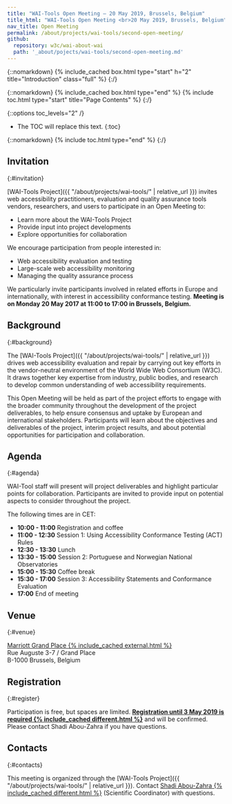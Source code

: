 ```yaml
---
title: "WAI-Tools Open Meeting — 20 May 2019, Brussels, Belgium"
title_html: "WAI-Tools Open Meeting <br>20 May 2019, Brussels, Belgium"
nav_title: Open Meeting
permalink: /about/projects/wai-tools/second-open-meeting/
github:
  repository: w3c/wai-about-wai
  path: '_about/pojects/wai-tools/second-open-meeting.md'
---
```


{::nomarkdown}
{% include_cached box.html type="start" h="2" title="Introduction" class="full" %}
{:/}

{::nomarkdown}
{% include_cached box.html type="end" %}
{% include toc.html type="start" title="Page Contents" %}
{:/}

{::options toc_levels="2" /}

-   The TOC will replace this text.
{:toc}


{::nomarkdown}
{% include toc.html type="end" %}
{:/}

## Invitation
{:#invitation}

[WAI-Tools Project]({{ "/about/projects/wai-tools/" | relative_url }}) invites web accessibility practitioners, evaluation and quality assurance tools vendors, researchers, and users to participate in an Open Meeting to:

-   Learn more about the WAI-Tools Project
-   Provide input into project developments
-   Explore opportunities for collaboration

We encourage participation from people interested in:

-   Web accessibility evaluation and testing
-   Large-scale web accessibility monitoring
-   Managing the quality assurance process

We particularly invite participants involved in related efforts in Europe and internationally, with interest in accessibility conformance testing. **Meeting is on Monday 20 May 2017 at 11:00 to 17:00 in Brussels, Belgium.**

## Background
{:#background}

The [WAI-Tools Project]({{ "/about/projects/wai-tools/" | relative_url }}) drives web accessibility evaluation and repair by carrying out key efforts in the vendor-neutral environment of the World Wide Web Consortium (W3C). It draws together key expertise from industry, public bodies, and research to develop common understanding of web accessibility requirements.

This Open Meeting will be held as part of the project efforts to engage with the broader community throughout the development of the project deliverables, to help ensure consensus and uptake by European and international stakeholders. Participants will learn about the objectives and deliverables of the project, interim project results, and about potential opportunities for participation and collaboration.

## Agenda
{:#agenda}

WAI-Tool staff will present will project deliverables and highlight particular points for collaboration. Participants are invited to provide input on potential aspects to consider throughout the project.

The following times are in CET:

-   **10:00 - 11:00** Registration and coffee
-   **11:00 - 12:30** Session 1: Using Accessibility Conformance Testing (ACT) Rules
-   **12:30 - 13:30** Lunch
-   **13:30 - 15:00** Session 2: Portuguese and Norwegian National Observatories
-   **15:00 - 15:30** Coffee break
-   **15:30 - 17:00** Session 3: Accessibility Statements and Conformance Evaluation
-   **17:00** End of meeting

## Venue
{:#venue}

[Marriott Grand Place {% include_cached external.html %}](https://www.marriott.com/hotels/travel/brudt-brussels-marriott-hotel-grand-place/)<br>
Rue Auguste 3-7 / Grand Place<br>
B-1000 Brussels, Belgium

## Registration
{:#register}

Participation is free, but spaces are limited. **[Registration until 3 May 2019 is required {% include_cached different.html %}](https://www.w3.org/2002/09/wbs/1/WAI-Tools_meeting2/)** and will be confirmed. Please contact Shadi Abou-Zahra if you have questions.

## Contacts
{:#contacts}

This meeting is organized through the [WAI-Tools Project]({{ "/about/projects/wai-tools/" | relative_url }}). Contact [Shadi Abou-Zahra {% include_cached different.html %}](http://www.w3.org/People/shadi/) (Scientific Coordinator) with questions.
